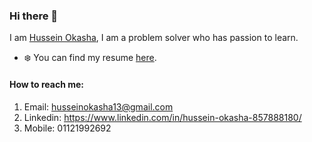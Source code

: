 ### Hi there 👋
I am [Hussein Okasha](https://www.linkedin.com/in/hussein-okasha-857888180/), I am a problem solver who has passion to learn. 

- :snowflake: You can find my resume [here](https://drive.google.com/file/d/17JXj_PUvQcE6LYlX3_p1eQpc9SXyugcs/view?usp=sharing).

#### How to reach me:  
1) Email: husseinokasha13@gmail.com
2) Linkedin: https://www.linkedin.com/in/hussein-okasha-857888180/
3) Mobile: 01121992692


